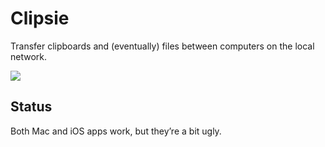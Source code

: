 # Clipsie

Transfer clipboards and (eventually) files between computers on the local network.

![](http://coordinatedhackers.github.io/Clipsie/mac-screenshot.png)

## Status

Both Mac and iOS apps work, but they’re a bit ugly.
